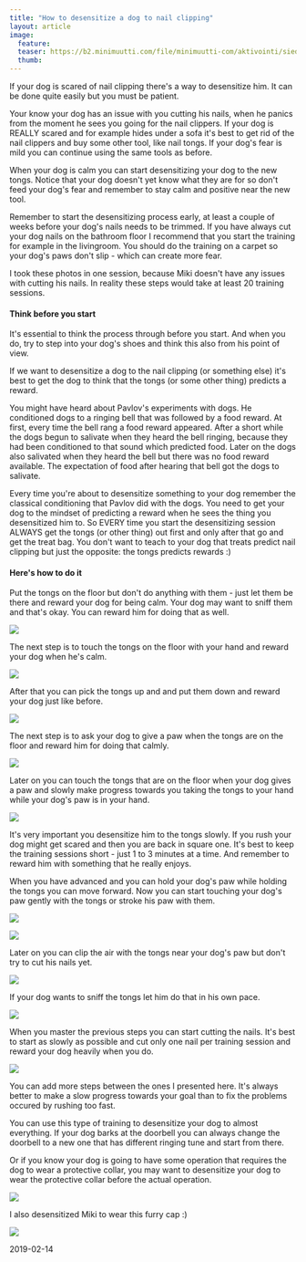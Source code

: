 ```yaml
---
title: "How to desensitize a dog to nail clipping"
layout: article
image:
  feature:
  teaser: https://b2.minimuutti.com/file/minimuutti-com/aktivointi/siedattaminen-sheippaamalla/DS55752_-245px.jpg
  thumb:
---
```


If your dog is scared of nail clipping there's a way to desensitize him. It can be done quite easily but you must be patient.

Your know your dog has an issue with you cutting his nails, when he panics from the moment he sees you going for the nail clippers. If your dog is REALLY scared and for example hides under a sofa it's best to get rid of the nail clippers and buy some other tool, like nail tongs. If your dog's fear is mild you can continue using the same tools as before.

When your dog is calm you can start desensitizing your dog to the new tongs. Notice that your dog doesn't yet know what they are for so don't feed your dog's fear and remember to stay calm and positive near the new tool.

Remember to start the desensitizing process early, at least a couple of weeks before your dog's nails needs to be trimmed. If you have always cut your dog nails on the bathroom floor I recommend that you start the training for example in the livingroom. You should do the training on a carpet so your dog's paws don't slip - which can create more fear.

I took these photos in one session, because Miki doesn't have any issues with cutting his nails. In reality these steps would take at least 20 training sessions.

#### Think before you start

It's essential to think the process through before you start. And when you do, try to step into your dog's shoes and think this also from his point of view.

If we want to desensitize a dog to the nail clipping (or something else) it's best to get the dog to think that the tongs (or some other thing) predicts a reward.

You might have heard about Pavlov's experiments with dogs. He conditioned dogs to a ringing bell that was followed by a food reward. At first, every time the bell rang a food reward appeared. After a short while the dogs begun to salivate when they heard the bell ringing, because they had been conditioned to that sound which predicted food. Later on the dogs also salivated when they heard the bell but there was no food reward available. The expectation of food after hearing that bell got the dogs to salivate.

Every time you're about to desensitize something to your dog remember the classical conditioning that Pavlov did with the dogs. You need to get your dog to the mindset of predicting a reward when he sees the thing you desensitized him to. So EVERY time you start the desensitizing session ALWAYS get the tongs (or other thing) out first and only after that go and get the treat bag. You don't want to teach to your dog that treats predict nail clipping but just the opposite: the tongs predicts rewards :)

#### Here's how to do it

Put the tongs on the floor but don't do anything with them - just let them be there and reward your dog for being calm. Your dog may want to sniff them and that's okay. You can reward him for doing that as well.

![](https://b2.minimuutti.com/file/minimuutti-com/aktivointi/siedattaminen-sheippaamalla/DS55361-800px.jpg)

The next step is to touch the tongs on the floor with your hand and reward your dog when he's calm.

![](https://b2.minimuutti.com/file/minimuutti-com/aktivointi/siedattaminen-sheippaamalla/DS55368-800px.jpg)

After that you can pick the tongs up and and put them down and reward your dog just like before.

![](https://b2.minimuutti.com/file/minimuutti-com/aktivointi/siedattaminen-sheippaamalla/DS55467-800px.jpg)

The next step is to ask your dog to give a paw when the tongs are on the floor and reward him for doing that calmly.

![](https://b2.minimuutti.com/file/minimuutti-com/aktivointi/siedattaminen-sheippaamalla/DS55485-800px.jpg)

Later on you can touch the tongs that are on the floor when your dog gives a paw and slowly make progress towards you taking the tongs to your hand while your dog's paw is in your hand.

![](https://b2.minimuutti.com/file/minimuutti-com/aktivointi/siedattaminen-sheippaamalla/DS55613-800px.jpg)

It's very important you desensitize him to the tongs slowly. If you rush your dog might get scared and then you are back in square one. It's best to keep the training sessions short - just 1 to 3 minutes at a time. And remember to reward him with something that he really enjoys.

When you have advanced and you can hold your dog's paw while holding the tongs you can move forward. Now you can start touching your dog's paw gently with the tongs or stroke his paw with them.

![](https://b2.minimuutti.com/file/minimuutti-com/aktivointi/siedattaminen-sheippaamalla/DS55706-800px.jpg)

![](https://b2.minimuutti.com/file/minimuutti-com/aktivointi/siedattaminen-sheippaamalla/DS55829-800px.jpg)

Later on you can clip the air with the tongs near your dog's paw but don't try to cut his nails yet.

![](https://b2.minimuutti.com/file/minimuutti-com/aktivointi/siedattaminen-sheippaamalla/DS55712-800px.jpg)

If your dog wants to sniff the tongs let him do that in his own pace.

![](https://b2.minimuutti.com/file/minimuutti-com/aktivointi/siedattaminen-sheippaamalla/DS55732-800px.jpg)

When you master the previous steps you can start cutting the nails. It's best to start as slowly as possible and cut only one nail per training session and reward your dog heavily when you do.

![](https://b2.minimuutti.com/file/minimuutti-com/aktivointi/siedattaminen-sheippaamalla/DS55752-800px.jpg)

You can add more steps between the ones I presented here. It's always better to make a slow progress towards your goal than to fix the problems occured by rushing too fast.

You can use this type of training to desensitize your dog to almost everything. If your dog barks at the doorbell you can always change the doorbell to a new one that has different ringing tune and start from there.

Or if you know your dog is going to have some operation that requires the dog to wear a protective collar, you may want to desensitize your dog to wear the protective collar before the actual operation.

![](https://b2.minimuutti.com/file/minimuutti-com/aktivointi/siedattaminen-sheippaamalla/DSC58327-800px.jpg)

I also desensitized Miki to wear this furry cap :)

![](https://b2.minimuutti.com/file/minimuutti-com/aktivointi/siedattaminen-sheippaamalla/IMG29753-800px.jpg)

2019-02-14